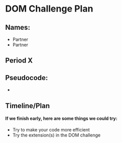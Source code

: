 # DOM Challenge Plan

## Names:
* Partner
* Partner

## Period X

## Pseudocode:
<!-- NOTE: you are only writing the plain-English plan for the JS. The HTML/CSS are provided for you. -->
* 

## Timeline/Plan 
<!-- include dates, specific tasks, and people assigned (if there are multiple people):
* 

<!-- 
Example Timeline/Plan (feel free to delete this)
* Th 2/17
  * Start plan in class
  * Work on Zoom at 8pm to finish pseudocode (John sends a link)
* T 3/1
  * John works on section A independently
  * Jane works on section B independently
  * June works on section C independently
* W 3/2: Combine what we did in class
  * Evening: Zoom 8pm to discuss pseudocode for extension (Jane sends a link)
* Th 3/3: Everyone tries extension separately
  * Evening Zoom 6pm to collaborate on extension
-->

#### If we finish early, here are some things we could try:
* Try to make your code more efficient
* Try the extension(s) in the DOM challenge
